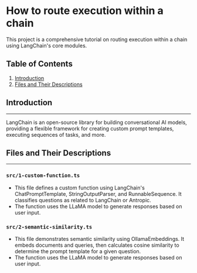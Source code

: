 # How to route execution within a chain

This project is a comprehensive tutorial on routing execution within a chain using LangChain's core
modules.

## Table of Contents

1. [Introduction](#introduction)
2. [Files and Their Descriptions](#files-and-their-descriptions)

## Introduction

---

LangChain is an open-source library for building conversational AI models, providing a flexible
framework for creating custom prompt templates, executing sequences of tasks, and more.

## Files and Their Descriptions

---

### `src/1-custom-function.ts`

- This file defines a custom function using LangChain's ChatPromptTemplate, StringOutputParser,
  and RunnableSequence. It classifies questions as related to LangChain or Antropic.
- The function uses the LLaMA model to generate responses based on user input.

### `src/2-semantic-similarity.ts`

- This file demonstrates semantic similarity using OllamaEmbeddings. It embeds documents and
  queries, then calculates cosine similarity to determine the prompt template for a given question.
- The function uses the LLaMA model to generate responses based on user input.
